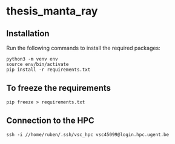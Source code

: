# thesis_manta_ray

## Installation
Run the following commands to install the required packages:
```
python3 -m venv env
source env/bin/activate
pip install -r requirements.txt
```

## To freeze the requirements
```
pip freeze > requirements.txt
```

## Connection to the HPC
```
ssh -i //home/ruben/.ssh/vsc_hpc vsc45099@login.hpc.ugent.be
```